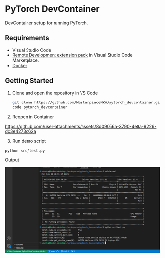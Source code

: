 # PyTorch DevContainer
DevContainer setup for running PyTorch. 

## Requirements
- [Visual Studio Code](https://code.visualstudio.com/)
- [Remote Development extension pack](https://marketplace.visualstudio.com/items?itemName=ms-vscode-remote.vscode-remote-extensionpack) in Visual Studio Code Marketplace.
- [Docker](https://www.docker.com/get-started/)


## Getting Started
1. Clone and open the repository in VS Code
    ```sh
    git clone https://github.com/MasterpieceNKA/pytorch_devcontainer.git
    code pytorch_devcontainer
    ```

2. Reopen in Container



https://github.com/user-attachments/assets/8d09056a-3790-4e9a-9226-dc3e4273d62a



3. Run demo script

```sh
python src/test.py
```

Output

<img src="figures/output.png" alt="Python Script Output" style="width:900px;"/>


